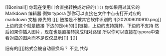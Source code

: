 [[Boninall]]
你现在使用`[[`会直接转换成对应的`[]()`
你如果用过其它的 Markdown 编辑器
例如 typora
那你可以直接在文件中点击打开对应的 markdown 文档
原先的 [[]] 链接是不被其它软件识别的
![[202009010910.png]]
上边的这个就是[]()链接
下边的是ob的[[]]链接，上边的支持跳转，下边的不支持
然后如果你插入图片，现在也是直接转换成相对路径
所以你可以直接在typora中查看对应的图片而不是仅仅显示[[]]
![[]]

旧有的[[]]格式会被自动替换吗？
不会,共存